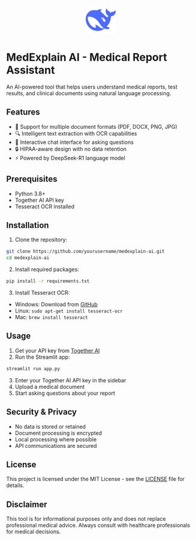 <div align="center"> <img src="deepseek-medical.png" alt="DeepSeek Logo" width="80" height="80"> </div>

# MedExplain AI - Medical Report Assistant 

An AI-powered tool that helps users understand medical reports, test results, and clinical documents using natural language processing.

## Features

- 📄 Support for multiple document formats (PDF, DOCX, PNG, JPG)
- 🔍 Intelligent text extraction with OCR capabilities
- 💬 Interactive chat interface for asking questions
- 🔒 HIPAA-aware design with no data retention
- ⚡ Powered by DeepSeek-R1 language model

## Prerequisites

- Python 3.8+
- Together AI API key
- Tesseract OCR installed

## Installation

1. Clone the repository:
```bash
git clone https://github.com/yourusername/medexplain-ai.git
cd medexplain-ai
```

2. Install required packages:
```bash
pip install -r requirements.txt
```

3. Install Tesseract OCR:
- Windows: Download from [GitHub](https://github.com/UB-Mannheim/tesseract/wiki)
- Linux: `sudo apt-get install tesseract-ocr`
- Mac: `brew install tesseract`

## Usage

1. Get your API key from [Together AI](https://together.ai)
2. Run the Streamlit app:
```bash
streamlit run app.py
```
3. Enter your Together AI API key in the sidebar
4. Upload a medical document
5. Start asking questions about your report

## Security & Privacy

- No data is stored or retained
- Document processing is encrypted
- Local processing where possible
- API communications are secured

## License

This project is licensed under the MIT License - see the [LICENSE](LICENSE) file for details.

## Disclaimer

This tool is for informational purposes only and does not replace professional medical advice. Always consult with healthcare professionals for medical decisions.
